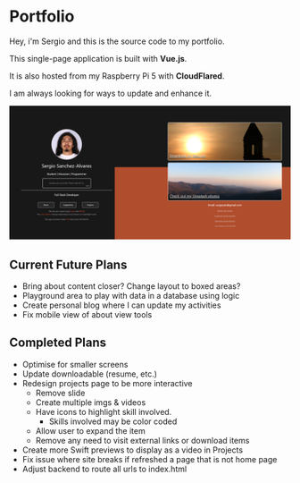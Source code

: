 # Portfolio

Hey, i'm Sergio and this is the source code to my portfolio.

This single-page application is built with **Vue.js**.

It is also hosted from my Raspberry Pi 5 with **CloudFlared**.

I am always looking for ways to update and enhance it.

![Home][1]

## Current Future Plans

- Bring about content closer? Change layout to boxed areas?
- Playground area to play with data in a database using logic
- Create personal blog where I can update my activities
- Fix mobile view of about view tools

## Completed Plans
- Optimise for smaller screens
- Update downloadable (resume, etc.)
- Redesign projects page to be more interactive
  - Remove slide
  - Create multiple imgs & videos
  - Have icons to highlight skill involved.
    - Skills involved may be color coded
  - Allow user to expand the item
  - Remove any need to visit external links or download items
- Create more Swift previews to display as a video in Projects
- Fix issue where site breaks if refreshed a page that is not home page
- Adjust backend to route all urls to index.html


[1]: client/src/assets/Photos/portfolio_home.png
